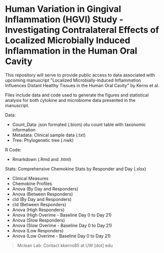 # Human Variation in Gingival Inflammation (HGVI) Study - Investigating Contralateral Effects of Localized Microbially Induced Inflammation in the Human Oral Cavity

This repository will serve to provide public access to data associated with upcoming manuscript "Localized Microbially-Induced Inflammation Influences Distant Healthy Tissues in the Human Oral Cavity" by Kerns et al.

Files include data and code used to generate the figures and statistical analysis for both cytokine and microbiome data presented in the manuscript.

Data:
- Count_Data: json formated (.biom) otu count table with taxonomic information
- Metadata: Clinical sample data (.txt)
- Tree: Phylogenetic tree (.nwk)

R Code:
- Rmarkdown (.Rmd and .html)

Stats:
Comprehensive Chemokine Stats by Responder and Day (.xlsx)
- Clinical Measures
- Chemokine Profiles
- Anova (By Day and Responders)
- Anova (Between Responders)
- cld (By Day and Responders)
- cld (Between Responders)
- Anova (High Responders)
- Anova (High Overime - Baseline Day 0 to Day 21)
- Anova (Slow Responders)
- Anova (Slow Overime - Baseline Day 0 to Day 21)
- Anova (Low Responders)
- Anova (Low Overime - Baseline Day 0 to Day 21)

> Mclean Lab: Contact kkerns85 at UW [dot] edu 
